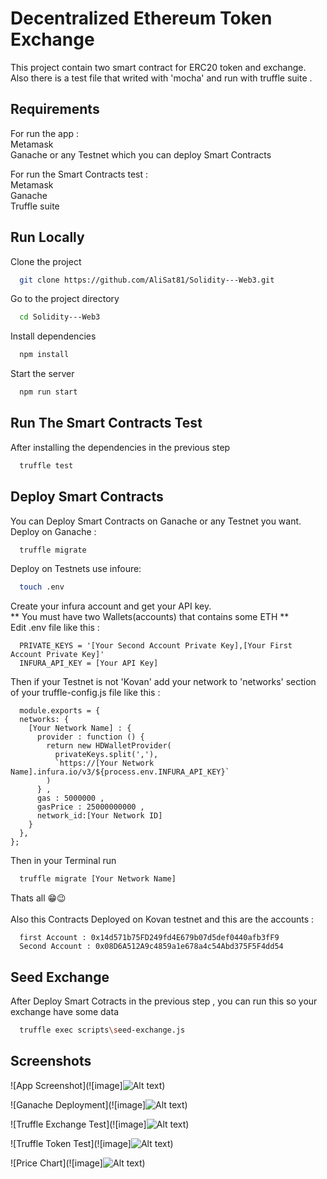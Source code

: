 
# Decentralized Ethereum Token Exchange

This project contain two smart contract for ERC20 token and exchange.\
Also there is a test file that writed with 'mocha' and run with truffle suite .

## Requirements
For run the app :\
Metamask\
Ganache or any Testnet which you can deploy Smart Contracts

For run the Smart Contracts test :\
Metamask\
Ganache\
Truffle suite

## Run Locally

Clone the project

```bash
  git clone https://github.com/AliSat81/Solidity---Web3.git
```

Go to the project directory

```bash
  cd Solidity---Web3
```

Install dependencies

```bash
  npm install
```

Start the server

```bash
  npm run start
```


## Run The Smart Contracts Test

After installing the dependencies in the previous step 
```bash
  truffle test
```
## Deploy Smart Contracts

You can Deploy Smart Contracts on Ganache or any Testnet you want.\
Deploy on Ganache :
```bash
  truffle migrate
```
Deploy on Testnets use infoure:
```bash
  touch .env
```
Create your infura account and get your API key.\
** You must have two Wallets(accounts) that contains some ETH **\
Edit .env file like this :
```code
  PRIVATE_KEYS = '[Your Second Account Private Key],[Your First Account Private Key]'
  INFURA_API_KEY = [Your API Key]
```
Then if your Testnet is not 'Kovan' add your network to 'networks' section of your truffle-config.js file like this :
```code
  module.exports = {
  networks: {
    [Your Network Name] : {
      provider : function () {
        return new HDWalletProvider(
          privateKeys.split(','),
          `https://[Your Network Name].infura.io/v3/${process.env.INFURA_API_KEY}`
        )
      } ,
      gas : 5000000 ,
      gasPrice : 25000000000 ,
      network_id:[Your Network ID] 
    }
  },
};
```
Then in your Terminal run 
```bash
  truffle migrate [Your Network Name]
```
Thats all 😁😉\
\
Also this Contracts Deployed on Kovan testnet and this are the accounts :
```code
  first Account : 0x14d571b75FD249fd4E679b07d5def0440afb3fF9
  Second Account : 0x08D6A512A9c4859a1e678a4c54Abd375F5F4dd54
```


## Seed Exchange
After Deploy Smart Cotracts in the previous step , you can run this so your exchange have some data
```bash
  truffle exec scripts\seed-exchange.js
```

## Screenshots

![App Screenshot](![image]![Alt text](./screenshots/Home.png?raw=true "App Screenshot"))

![Ganache Deployment](![image]![Alt text](./screenshots/GanacheDeployment.png?raw=true "Ganache Deployment"))

![Truffle Exchange Test](![image]![Alt text](./screenshots/TruffleExchangeTest.png?raw=true "Truffle Exchange Test"))

![Truffle Token Test](![image]![Alt text](./screenshots/TruffleTokenTest.png?raw=true "Truffle Token Test"))

![Price Chart](![image]![Alt text](./screenshots/PriceChart.png?raw=true "Price Chart"))
